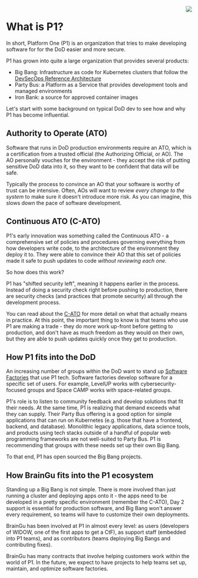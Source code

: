 <img align="right" src="https://github.com/braingu/tadpole/blob/master/images/TLP/TLPAmber.png">

# What is P1?
In short, Platform One (P1) is an organization that tries to make developing software for for the DoD easier and more secure.

P1 has grown into quite a large organization that provides several products: 
- Big Bang: Infrastructure as code for Kubernetes clusters that follow the [DevSecOps Reference Architecture]()
- Party Bus: a Platform as a Service that provides development tools and managed environments
- Iron Bank: a source for approved container images

Let's start with some background on typical DoD dev to see how and why P1 has become influential.

## Authority to Operate (ATO)
Software that runs in DoD production environments require an ATO, which is a certification from a trusted official (the Authorizing Official, or AO). The AO personally vouches for the environment - they accept the risk of putting sensitive DoD data into it, so they want to be confident that data will be safe.

Typically the process to convince an AO that your software is worthy of trust can be intensive. Often, AOs will want to review _every change to the system_ to make sure it doesn't introduce more risk. As you can imagine, this slows down the pace of software development.

## Continuous ATO (C-ATO)
P1's early innovation was something called the Continuous ATO - a comprehensive set of policies and procedures governing everything from how developers write code, to the architecture of the environment they deploy it to. They were able to convince their AO that this set of policies made it safe to push updates to code _without reviewing each one_.

So how does this work?

P1 has "shifted security left", meaning it happens earlier in the process. Instead of doing a security check right before pushing to production, there are security checks (and practices that promote security) all through the development process.

You can read about the [C-ATO]() for more detail on what that actually means in practice. At this point, the important thing to know is that teams who use P1 are making a trade - they do more work up-front before getting to production, and don't have as much freedom as they would on their own, but they are able to push updates quickly once they get to production.

## How P1 fits into the DoD
An increasing number of groups within the DoD want to stand up [Software Factories](https://software.af.mil/software-factories/) that use P1 tech. Software factories develop software for a specific set of users. For example, LevelUP works with cybersecurity-focused groups and Space CAMP works with space-related groups.

P1's role is to listen to community feedback and develop solutions that fit their needs. At the same time, P1 is realizing that demand exceeds what they can supply. Their Party Bus offering is a good option for simple applications that can run on Kubernetes (e.g. those that have a frontend, backend, and database). Monolithic legacy applications, data science tools, and products using tech stacks outside of a handful of popular web programming frameworks are not well-suited to Party Bus. P1 is recommending that groups with these needs set up their own Big Bang.

To that end, P1 has open sourced the Big Bang projects.

## How BrainGu fits into the P1 ecosystem
Standing up a Big Bang is not simple. There is more involved than just running a cluster and deploying apps onto it - the apps need to be developed in a pretty specific environment (remember the C-ATO), Day 2 support is essential for production software, and Big Bang won't answer every requirement, so teams will have to customize their own deployments.

BrainGu has been involved at P1 in almost every level: as users (developers of WIDOW, one of the first apps to get a CtF), as support staff (embedded into P1 teams), and as contributors (teams deploying Big Bangs and contributing fixes).

BrainGu has many contracts that involve helping customers work within the world of P1. In the future, we expect to have projects to help teams set up, maintain, and optimize software factories.

